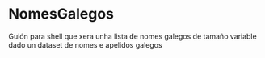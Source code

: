 # NomesGalegos
Guión para shell que xera unha lista de nomes galegos de tamaño variable dado un dataset de nomes e apelidos galegos
